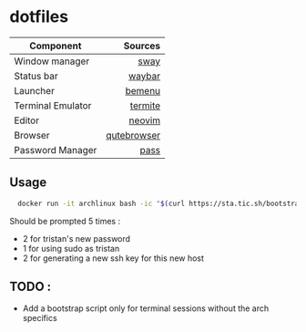 # dotfiles

| Component         | Sources                                                   |
|-------------------|----------------------------------------------------------:|
| Window manager    | [sway](https://github.com/swaywm/sway)                    |
| Status bar        | [waybar](https://github.com/Alexays/Waybar)               |
| Launcher          | [bemenu](https://github.com/Cloudef/bemenu)               |
| Terminal Emulator | [termite](https://github.com/thestinger/termite)          |
| Editor            | [neovim](https://github.com/neovim/neovim)                |
| Browser           | [qutebrowser](https://github.com/qutebrowser/qutebrowser) |
| Password Manager  | [pass](https://www.passwordstore.org/#download)           |

## Usage

```bash
  docker run -it archlinux bash -ic "$(curl https://sta.tic.sh/bootstrap.sh)"
```

Should be prompted 5 times :
* 2 for tristan's new password
* 1 for using sudo as tristan
* 2 for generating a new ssh key for this new host

## TODO :

* Add a bootstrap script only for terminal sessions without the arch specifics
